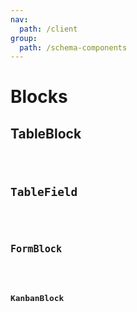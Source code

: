 ```yaml
---
nav:
  path: /client
group:
  path: /schema-components
---
```


# Blocks

## TableBlock

<code src="./demos/demo1.tsx" />

## TableField

<code src="./demos/demo2.tsx" />

## FormBlock

<code src="./demos/demo3.tsx" />

## KanbanBlock

<code src="./demos/demo4.tsx" />
